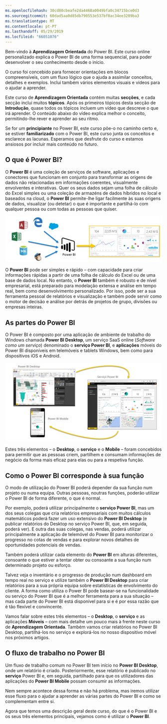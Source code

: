 ```yaml
---
ms.openlocfilehash: 30cd80cbeafe2da4468a0049bfa0c34715bce0d3
ms.sourcegitcommit: 60dad5aa0d85db790553e537bf8ac34ee3289ba3
ms.translationtype: MT
ms.contentlocale: pt-PT
ms.lasthandoff: 05/29/2019
ms.locfileid: "66051076"
---
```

Bem-vindo à **Aprendizagem Orientada** do Power BI. Este curso online personalizado explica o Power BI de uma forma sequencial, para poder desenvolver o seu conhecimento desde o início.

O curso foi concebido para fornecer orientações em blocos compreensíveis, com um fluxo lógico que o ajuda a assimilar conceitos, detalhes e exemplos. Inclui também vários elementos visuais e vídeos para o ajudar a aprender.

Este curso de **Aprendizagem Orientada** contém muitas **secções**, e cada secção inclui muitos **tópicos**. Após os primeiros tópicos desta secção de **Introdução**, quase todos os tópicos incluem um vídeo que descreve o que irá aprender. O conteúdo abaixo do vídeo explica melhor o conceito, permitindo-lhe rever e aprender ao seu ritmo.

Se for um **principiante** no Power BI, este curso põe-o no caminho certo e, se estiver **familiarizado** com o Power BI, este curso junta os conceitos e esclarece as lacunas. Esperamos que desfrute do curso e estamos ansiosos por incluir mais conteúdo no futuro.

## <a name="what-is-power-bi"></a>O que é Power BI?
O **Power BI** é uma coleção de serviços de software, aplicações e conectores que funcionam em conjunto para transformar as origens de dados não relacionadas em informações coerentes, visualmente envolventes e interativas. Quer os seus dados sejam uma folha de cálculo do Excel simples ou uma coleção de armazéns de dados híbridos no local e baseados na cloud, o **Power BI** permite-lhe ligar facilmente às suas origens de dados, visualizar (ou detetar) o que é importante e partilhá-lo com qualquer pessoa ou com todas as pessoas que quiser.

![](media/0-0-what-is-power-bi/c0a0_1.png)

O **Power BI** pode ser simples e rápido – com capacidade para criar informações rápidas a partir de uma folha de cálculo do Excel ou de uma base de dados local. No entanto, o **Power BI** também é robusto e de nível empresarial, está preparado para modelação extensa e análise em tempo real, bem como desenvolvimento personalizado. Por isso, pode ser a sua ferramenta pessoal de relatórios e visualização e também pode servir como o motor de decisão e análise por detrás de projetos de grupo, divisões ou empresas inteiras.

## <a name="the-parts-of-power-bi"></a>As partes do Power BI
O Power BI é composto por uma aplicação de ambiente de trabalho do Windows chamada **Power BI Desktop**, um serviço SaaS online (*Software como um serviço*) denominado o **serviço Power BI**, e **aplicações** móveis do Power BI disponíveis em telemóveis e tablets Windows, bem como para dispositivos iOS e Android.

![](media/0-0-what-is-power-bi/c0a0_2.png)

Estes três elementos – o **Desktop**, o **serviço** e o **Mobile** – foram concebidos para permitir que as pessoas criem, partilhem e consumam informações de negócio da forma mais eficaz para elas ou para a respetiva função.

## <a name="how-power-bi-matches-your-role"></a>Como o Power BI corresponde à sua função
O modo de utilização do Power BI poderá depender da sua função num projeto ou numa equipa. Outras pessoas, noutras funções, poderão utilizar o Power BI de forma diferente, o que é normal.

Por exemplo, poderá utilizar principalmente o **serviço Power BI**, mas um dos seus colegas que cria relatórios empresariais com muitos cálculos matemáticos poderá fazer um uso extensivo do **Power BI Desktop** (e publicar relatórios do Desktop no serviço Power BI, que, em seguida, poderá ver). E outra das suas colegas, nas vendas, poderá utilizar principalmente a aplicação de telemóvel do Power BI para monitorizar o progresso no cotas de vendas e para explorar novos detalhes de oportunidades potenciais de vendas.

Também poderá utilizar cada elemento do **Power BI** em alturas diferentes, consoante o que estiver a tentar obter ou consoante a sua função num determinado projeto ou esforço.

Talvez veja o inventário e o progresso de produção num dashboard em tempo real no serviço e utilize também o **Power BI Desktop** para criar relatórios para a sua própria equipa sobre estatísticas de envolvimento do cliente. A forma como utiliza o Power BI pode basear-se na funcionalidade ou serviço do Power BI que é a melhor ferramenta para a sua situação – mas cada parte do Power BI está disponível para si e é por essa razão que é tão flexível e convincente.

Vamos falar sobre estes três elementos – o **Desktop**, o **serviço** e as aplicações **Móveis** – com mais detalhe um pouco mais à frente neste curso de **Aprendizagem Orientada**. Também vamos criar relatórios no Power BI Desktop, partilhá-los no serviço e explorá-los no nosso dispositivo móvel nos próximos artigos.

## <a name="the-flow-of-work-in-power-bi"></a>O fluxo de trabalho no Power BI
Um fluxo de trabalho comum no Power BI tem início no **Power BI Desktop**, onde um relatório é criado. Posteriormente, esse relatório é publicado no **serviço** Power BI e, em seguida, partilhado para que os utilizadores das aplicações do **Power BI Mobile** possam consumir as informações.

Nem sempre acontece dessa forma e não há problema, mas iremos utilizar esse fluxo para o ajudar a aprender as várias partes do Power BI e como se complementam entre si.

Agora que temos uma descrição geral deste curso, do que é o Power BI e os seus três elementos principais, vejamos como é utilizar o **Power BI**.

